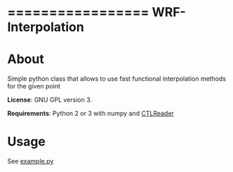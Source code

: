 =================
WRF-Interpolation
=================

About
=====

Simple python class that allows to use fast functional interpolation methods for the given point

**License**: GNU GPL version 3.

**Requirements**: Python 2 or 3 with numpy and [CTLReader](https://github.com/GrinJ/CTLReader)

Usage
=====

See [example.py](https://github.com/GrinJ/WRF-Interpolation/blob/master/examples/example.py)